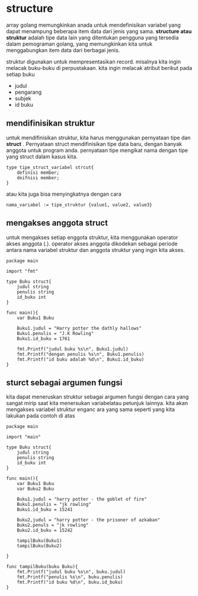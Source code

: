 # structure

array golang memungkinkan anada untuk mendefinisikan variabel yang dapat menampung beberapa item data dari jenis yang sama. **structure atau struktur** adalah tipe data lain yang ditentukan pengguna yang tersedia dalam pemograman golang, yang memungkinkan kita untuk menggabungkan item data dari berbagai jenis.

struktur digunakan untuk mempresentasikan record. misalnya kita ingin melacak buku-buku di perpustakaan. kita ingin melacak atribut berikut pada setiap buku

- judul
- pengarang
- subjek
- id buku

## mendifinisikan struktur

untuk mendifinisikan struktur, kita harus menggunakan pernyataan tipe dan **struct** . Pernyataan struct mendifinisikan tipe data baru, dengan banyak anggota untuk program anda. pernyataan tipe mengikat nama dengan tipe yang struct dalam kasus kita.

```golang
type tipe_struct_variabel strcut{
    definisi member;
    deifnisi member;
}
```
atau kita juga bisa menyingkatnya dengan cara
```golang
nama_variabel := tipe_struktur {value1, value2, value3}
```

## mengakses anggota struct
untuk mengakses setiap enggota struktur, kita menggunakan operator akses anggota (.). operator akses anggota dikodekan sebagai periode antara nama variabel struktur dan anggota struktur yang ingin kita akses.

```golang
package main

import "fmt"

type Buku struct{
    judul string
    penulis string
    id_buku int
}

func main(){
    var Buku1 Buku

    Buku1.judul = "Harry potter the dathly hallows"
    Buku1.penulis = "J.K Rowling"
    Buku1.id_buku = 1761
    
    fmt.Printf("judul buku %s\n", Buku1.judul)
    fmt.Printf("dengan penulis %s\n", Buku1.penulis)
    fmt.Printf("id buku adalah %d\n", Buku1.id_buku)
}
```

## sturct sebagai argumen fungsi

kita dapat meneruskan struktur sebagai argumen fungsi dengan cara yang sangat mirip saat kita menersukan variabelatau petunjuk lainnya. kita akan mengakses variabel struktur enganc ara yang sama seperti yang kita lakukan pada contoh di atas

```golang
package main

import "main"

type Buku struct{
    judul string
    penulis string
    id_buku int
}

func main(){
    var Buku1 Buku
    var Buku2 Buku

    Buku1.judul = "harry potter - the goblet of fire"
    Buku1.penulis = "jk rowling"
    Buku1.id_buku = 15241

    Buku2,judul = "harry potter - the prisoner of azkaban"
    Buku2.penuls = "jk rowling"
    Buku2.id_buku = 15242

    tampilBuku(Buku1)
    tampilBuku(Buku2)
    
}

func tampilBuku(buku Buku){
    fmt.Printf("judul buku %s\n", buku.judul)
    fmt.Printf("penulis %s\n", buku.penulis)
    fmt.Printf("id buku %d\n", buku.id_buku)
}
```